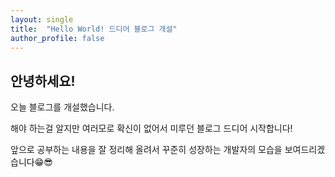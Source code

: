 ```yaml
---
layout: single
title:  "Hello World! 드디어 블로그 개설"
author_profile: false
---
```


## 안녕하세요!


오늘 블로그를 개설했습니다.

해야 하는걸 알지만 여러모로 확신이 없어서 미루던 블로그 드디어 시작합니다!

앞으로 공부하는 내용을 잘 정리해 올려서 꾸준히 성장하는 개발자의 모습을 보여드리겠습니다😁😎
